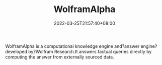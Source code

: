 ﻿---
weight: 
title: "WolframAlpha"
description: "WolframAlpha is a computational knowledge engine and?answer engine?developed by?Wolfram Research.It answers factual queries directly by computing the answer from externally sourced data."
date: 2022-03-25T21:57:40+08:00
lastmod: 2022-03-25T16:45:40+08:00
draft: false
authors: ["Metabd"]
featuredImage: "25.png"
link: "https://www.wolframalpha.com/"
tags: ["WolframAlpha","ÔªËÑË÷"]
categories: ["navigation"]
navigation: ["ÔªËÑË÷"]
lightgallery: true
toc: true
pinned: false
recommend: false
recommend1: false
---
WolframAlpha is a computational knowledge engine and?answer engine?developed by?Wolfram Research.It answers factual queries directly by computing the answer from externally sourced data.
